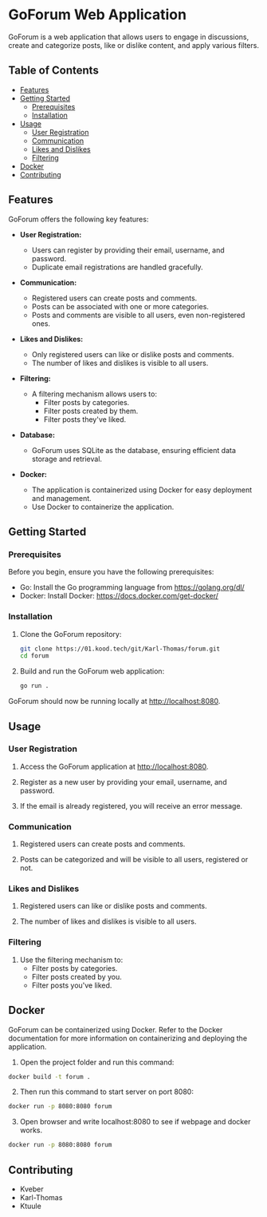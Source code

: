 # GoForum Web Application

GoForum is a web application that allows users to engage in discussions, create and categorize posts, like or dislike content, and apply various filters.

## Table of Contents
- [Features](#features)
- [Getting Started](#getting-started)
  - [Prerequisites](#prerequisites)
  - [Installation](#installation)
- [Usage](#usage)
  - [User Registration](#user-registration)
  - [Communication](#communication)
  - [Likes and Dislikes](#likes-and-dislikes)
  - [Filtering](#filtering)
- [Docker](#docker)
- [Contributing](#contributing)

## Features

GoForum offers the following key features:

- **User Registration:**
  - Users can register by providing their email, username, and password.
  - Duplicate email registrations are handled gracefully.

- **Communication:**
  - Registered users can create posts and comments.
  - Posts can be associated with one or more categories.
  - Posts and comments are visible to all users, even non-registered ones.

- **Likes and Dislikes:**
  - Only registered users can like or dislike posts and comments.
  - The number of likes and dislikes is visible to all users.

- **Filtering:**
  - A filtering mechanism allows users to:
    - Filter posts by categories.
    - Filter posts created by them.
    - Filter posts they've liked.

- **Database:**
  - GoForum uses SQLite as the database, ensuring efficient data storage and retrieval.

- **Docker:**
  - The application is containerized using Docker for easy deployment and management.
  - Use Docker to containerize the application.

## Getting Started

### Prerequisites

Before you begin, ensure you have the following prerequisites:

- Go: Install the Go programming language from https://golang.org/dl/
- Docker: Install Docker: https://docs.docker.com/get-docker/

### Installation

1. Clone the GoForum repository:
   ```sh
   git clone https://01.kood.tech/git/Karl-Thomas/forum.git
   cd forum
   ```

2. Build and run the GoForum web application:
   ```sh
   go run .
   ```

GoForum should now be running locally at [http://localhost:8080](http://localhost:8080).

## Usage

### User Registration

1. Access the GoForum application at [http://localhost:8080](http://localhost:8080).

2. Register as a new user by providing your email, username, and password.

3. If the email is already registered, you will receive an error message.

### Communication

1. Registered users can create posts and comments.

2. Posts can be categorized and will be visible to all users, registered or not.

### Likes and Dislikes

1. Registered users can like or dislike posts and comments.

2. The number of likes and dislikes is visible to all users.

### Filtering

1. Use the filtering mechanism to:
   - Filter posts by categories.
   - Filter posts created by you.
   - Filter posts you've liked.

## Docker

GoForum can be containerized using Docker. Refer to the Docker documentation for more information on containerizing and deploying the application.

1. Open the project folder and run this command: 
```sh
docker build -t forum .    
```

2. Then run this command to start server on port 8080:
```sh
docker run -p 8080:8080 forum 
```
3. Open browser and write localhost:8080 to see if webpage and docker works.
```sh
docker run -p 8080:8080 forum 
```
## Contributing

- Kveber
- Karl-Thomas
- Ktuule




